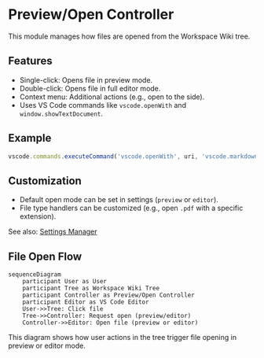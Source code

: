 # Preview/Open Controller

This module manages how files are opened from the Workspace Wiki tree.

## Features

- Single-click: Opens file in preview mode.
- Double-click: Opens file in full editor mode.
- Context menu: Additional actions (e.g., open to the side).
- Uses VS Code commands like `vscode.openWith` and `window.showTextDocument`.

## Example

```ts
vscode.commands.executeCommand('vscode.openWith', uri, 'vscode.markdown.preview');
```

## Customization

- Default open mode can be set in settings (`preview` or `editor`).
- File type handlers can be customized (e.g., open `.pdf` with a specific extension).

See also: [Settings Manager](./settings.md)

## File Open Flow

```mermaid
sequenceDiagram
	participant User as User
	participant Tree as Workspace Wiki Tree
	participant Controller as Preview/Open Controller
	participant Editor as VS Code Editor
	User->>Tree: Click file
	Tree->>Controller: Request open (preview/editor)
	Controller->>Editor: Open file (preview or editor)
```

This diagram shows how user actions in the tree trigger file opening in preview or editor mode.

